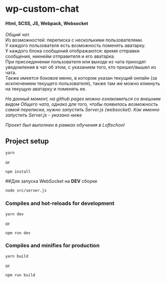 # wp-custom-chat

#### Html, SCSS, JS, Webpack, Websocket



<em>Общий чат.</em>\
 Из возможностей: переписка с несколькими пользователями.\
 У каждого пользователя есть возможность поменять аватарку.\
 У каждого блока сообщений отображаются: время отправки сообщения, никнейм отправителя и его аватарка.\
При присоединении пользователя или выходе из чата приходят уведомления в чат об этом, с указанием того, кто пришел/вышел из чата.\
Также имеется боковое меню, в котором указан текущий онлайн (за исключением текущего пользователя), также там же можно кликнуть на текущую аватарку и поменять ее.


<em>На данный момент, на github pages можно ознакомиться со внешним видом Общего чата,
  однако для того, чтобы появилась возможность самой переписки, нужно запустить Server.js (websocket).
 Как именно запустить Server.js - указано ниже</em>


<em>Проект был выполнен в рамках обучения в Loftschool</em>




## Project setup
```
yarn
```
or
```
npm install
```

##Для запуска WebSocket на <b>DEV</b> сборке
```
node src/server.js
```

### Compiles and hot-reloads for development
```
yarn dev
```
or
```
npm run dev
```

### Compiles and minifies for production
```
yarn build
```
or
```
npm run build
```
